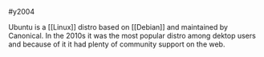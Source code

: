 #y2004

Ubuntu is a [[Linux]] distro based on [[Debian]] and maintained by Canonical. In the 2010s it was the most popular distro among dektop users and because of it it had plenty of community support on the web.